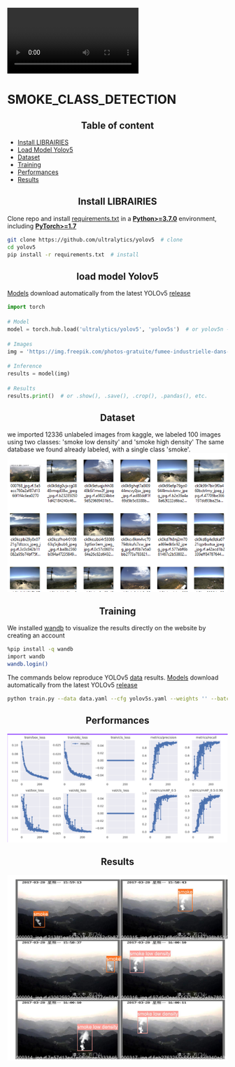 ![This figure shows different types of videos](https://github.com/sondrion/SMOKE_CLASS_DETECTION/blob/fa411b431fc188fabaa96eb7a24b291f4e111131/smoke.mp4)
# SMOKE_CLASS_DETECTION
## <div align="center">Table of content</div>
- [Install LIBRAIRIES](#Install-LIBRAIRIES)
- [Load Model Yolov5](#Load-Model-Yolov5)
- [Dataset](#dataset)
- [Training](#Training)
- [Performances](#Performances)
- [Results](#Results)
## <div align="center">Install LIBRAIRIES</div>
Clone repo and install [requirements.txt](https://github.com/ultralytics/yolov5/blob/master/requirements.txt) in a
[**Python>=3.7.0**](https://www.python.org/) environment, including
[**PyTorch>=1.7**](https://pytorch.org/get-started/locally/)
```bash
git clone https://github.com/ultralytics/yolov5  # clone
cd yolov5
pip install -r requirements.txt  # install
```
## <div align="center">load model Yolov5</div>
[Models](https://github.com/ultralytics/yolov5/tree/master/models) download automatically from the latest
YOLOv5 [release](https://github.com/ultralytics/yolov5/releases)
```python
import torch

# Model
model = torch.hub.load('ultralytics/yolov5', 'yolov5s')  # or yolov5n - yolov5x6, custom

# Images
img = 'https://img.freepik.com/photos-gratuite/fumee-industrielle-dans-atmosphere_33799-3042.jpg?w=1380'  # or file, Path, PIL, OpenCV, numpy, list

# Inference
results = model(img)

# Results
results.print()  # or .show(), .save(), .crop(), .pandas(), etc.
```
## <div align="center">Dataset</div>
we imported 12336 unlabeled images from kaggle, we labeled 100 images using two classes: 'smoke low density' and 'smoke high density'
The same database we found already labeled, with a single class 'smoke'.
<img width="800" src="https://github.com/sondrion/SMOKE_CLASS_DETECTION/blob/186b0cfe7133dd80eddd7a8cb64eaa3753707aa1/photo.PNG">
## <div align="center">Training</div>
We installed [wandb](https://wandb.ai/site) to visualize the results directly on the website by creating an account
```bash
%pip install -q wandb
import wandb
wandb.login()
```
The commands below reproduce YOLOv5 [data](https://github.com/sondrion/SMOKE_CLASS_DETECTION/blob/89a3d7a90d613f312a9f253d2d0e2216b3b35e53/data.rar)
results. [Models](https://github.com/ultralytics/yolov5/tree/master/models) download automatically from the latest
YOLOv5 [release](https://github.com/ultralytics/yolov5/releases)
```bash
python train.py --data data.yaml --cfg yolov5s.yaml --weights '' --batch-size 64

```
## <div align="center">Performances</div>
<div align="center"><img width="800" src="https://github.com/sondrion/SMOKE_CLASS_DETECTION/blob/622f62f393e4c62ec533a105576de0ac4dcecae7/metric.PNG">

## <div align="center">Results</div>
<div align="center"><img width="800" src="https://github.com/sondrion/SMOKE_CLASS_DETECTION/blob/b4695b588ec7262c9af57579fab57f31383f511d/detection.PNG">















